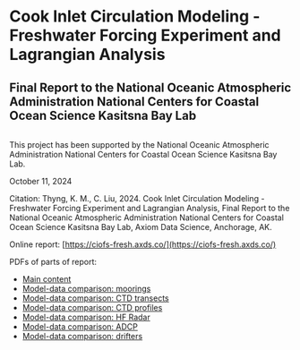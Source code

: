 # Cook Inlet Circulation Modeling - Freshwater Forcing Experiment and Lagrangian Analysis


## Final Report to the National Oceanic Atmospheric Administration National Centers for Coastal Ocean Science Kasitsna Bay Lab


```{figure} images/rip_2013-06-21_03.png
```

This project has been supported by the National Oceanic Atmospheric Administration National Centers for Coastal Ocean Science Kasitsna Bay Lab.

October 11, 2024

Citation:
Thyng, K. M., C. Liu, 2024. Cook Inlet Circulation Modeling - Freshwater Forcing Experiment and Lagrangian Analysis, Final Report to the National Oceanic Atmospheric Administration National Centers for Coastal Ocean Science Kasitsna Bay Lab, Axiom Data Science, Anchorage, AK.

Online report: [https://ciofs-fresh.axds.co/](https://ciofs-fresh.axds.co/)

PDFs of parts of report:
* [Main content](https://files.axds.co/ciofs_fresh/pdfs/main.pdf)
* [Model-data comparison: moorings](https://files.axds.co/ciofs_fresh/pdfs/moorings.pdf)
* [Model-data comparison: CTD transects](https://files.axds.co/ciofs_fresh/pdfs/ctd_transects.pdf)
* [Model-data comparison: CTD profiles](https://files.axds.co/ciofs_fresh/pdfs/ctd_profiles.pdf)
* [Model-data comparison: HF Radar](https://files.axds.co/ciofs_fresh/pdfs/hfradar.pdf)
* [Model-data comparison: ADCP](https://files.axds.co/ciofs_fresh/pdfs/adcp.pdf)
* [Model-data comparison: drifters](https://files.axds.co/ciofs_fresh/pdfs/drifters.pdf)


```{tableofcontents}
```
